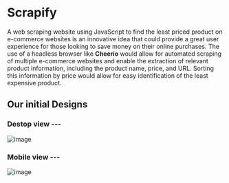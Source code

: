# Scrapify
A web scraping website using JavaScript to find the least priced product on e-commerce websites is an innovative idea that could provide a great user experience for those looking to save money on their online purchases. The use of a headless browser like **Cheerio** would allow for automated scraping of multiple e-commerce websites and enable the extraction of relevant product information, including the product name, price, and URL. Sorting this information by price would allow for easy identification of the least expensive product. 


## Our initial Designs
### Destop view ---
![image](https://github.com/Niketan1604/Web_Scrapper/assets/116479773/5e39a5c2-dcae-4c24-bcbf-291468011f72)

### Mobile view ---
![image](https://github.com/Niketan1604/Web_Scrapper/assets/116479773/0ea71618-f87e-4d24-89df-823654b372f9)
